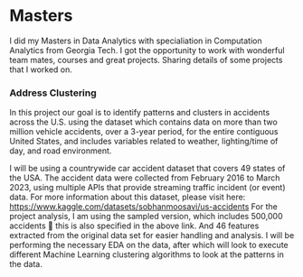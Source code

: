 # Masters
I did my Masters in Data Analytics with specialiation in Computation Analytics from Georgia Tech. I got the opportunity to work with wonderful team mates, courses and great projects.
Sharing details of some projects that I worked on. 


### Address Clustering
In this project our goal is to identify patterns and clusters in accidents across the U.S. using the dataset which contains data on more than two million vehicle accidents, over a 3-year period, for the entire contiguous United States, and includes variables related to weather, lighting/time of day, and road environment.

I will be using a countrywide car accident dataset that covers 49 states of the USA. The accident data were collected from February 2016 to March 2023, using multiple APIs that provide streaming traffic incident (or event) data. For more information about this dataset, please visit here: https://www.kaggle.com/datasets/sobhanmoosavi/us-accidents
For the project analysis, I am using the sampled version, which includes 500,000 accidents  this is also specified in the above link. And 46 features extracted from the original data set for easier handling and analysis.
I will be performing the necessary EDA on the data, after which will look to execute different Machine Learning clustering algorithms to look at the patterns in the data.
